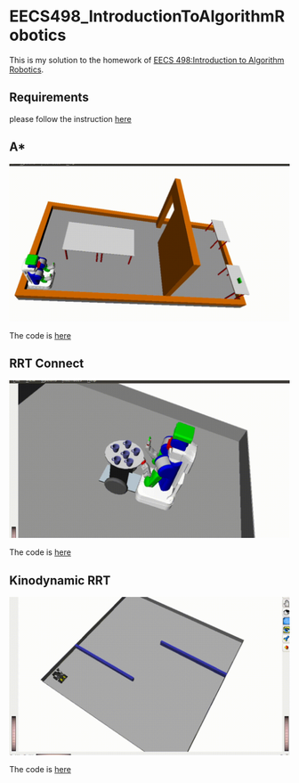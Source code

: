 # EECS498_IntroductionToAlgorithmRobotics
This is my solution to the homework of [EECS 498:Introduction to Algorithm Robotics](https://web.eecs.umich.edu/~dmitryb/courses/fall2020iar/index.html).

## Requirements
please follow the instruction [here](https://github.com/jerlomy4ever/EECS498_IntroductionToAlgorithmRobotics/blob/main/EECS%20498_%20OpenRAVE%20Setup%20Guide%20.pdf)

## A*
![GIF](https://github.com/jerlomy4ever/EECS498_IntroductionToAlgorithmRobotics/blob/main/hw03/my_solution/04/astar.gif)

The code is [here](https://github.com/jerlomy4ever/EECS498_IntroductionToAlgorithmRobotics/blob/main/hw03/my_solution/04/hw3_astar_a.py)

## RRT Connect
![GIF](https://github.com/jerlomy4ever/EECS498_IntroductionToAlgorithmRobotics/blob/main/hw03/my_solution/05/rrt.gif)

The code is [here](https://github.com/jerlomy4ever/EECS498_IntroductionToAlgorithmRobotics/blob/main/hw03/my_solution/05/rrt.py)

## Kinodynamic RRT
![GIF](https://github.com/jerlomy4ever/EECS498_IntroductionToAlgorithmRobotics/blob/main/project/dy_rrt.gif)

The code is [here](https://github.com/jerlomy4ever/EECS498_IntroductionToAlgorithmRobotics/blob/main/project/dy_rrt.py)

